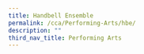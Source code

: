 ```yaml
---
title: Handbell Ensemble
permalink: /cca/Performing-Arts/hbe/
description: ""
third_nav_title: Performing Arts
---
```

